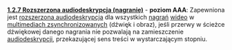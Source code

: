 [**1.2.7 Rozszerzona audiodeskrypcja (nagranie)**](https://wcag.lepszyweb.pl/#extended-audio-description-prerecorded) - **poziom AAA**: Zapewniona jest <a href="#" data-toggle="tooltip" data-original-title="{{site.data.glossary.rozszerzona_audiodeskrypcja | strip_html | replace: '*', ''}}">rozszerzona audiodeskrypcja</a> dla wszystkich <a href="#" data-toggle="tooltip" data-original-title="{{site.data.glossary.nagranie | strip_html | replace: '*', ''}}">nagrań</a> <a href="#" data-toggle="tooltip" data-original-title="{{site.data.glossary.wideo | strip_html | replace: '*', ''}}">wideo</a> w <a href="#" data-toggle="tooltip" data-original-title="{{site.data.glossary.zsynchronizowane_multimedia | strip_html | replace: '*', ''}}">multimediach zsynchronizowanych</a> (dźwięk i obraz), jeśli przerwy w ścieżce dźwiękowej danego nagrania nie pozwalają na zamieszczenie <a href="#" data-toggle="tooltip" data-original-title="{{site.data.glossary.audiodeskrypcja | strip_html | replace: '*', ''}}">audiodeskrypcji</a>, przekazującej sens treści w&nbsp;wystarczającym stopniu.
